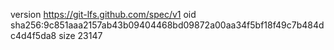 version https://git-lfs.github.com/spec/v1
oid sha256:9c851aaa2157ab43b09404468bd09872a00aa34f5bf18f49c7b484dc4d4f5da8
size 23147
